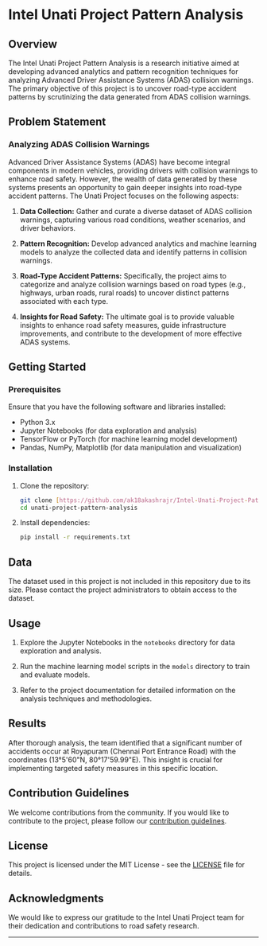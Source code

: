 # Intel Unati Project Pattern Analysis

## Overview

The Intel Unati Project Pattern Analysis is a research initiative aimed at developing advanced analytics and pattern recognition techniques for analyzing Advanced Driver Assistance Systems (ADAS) collision warnings. The primary objective of this project is to uncover road-type accident patterns by scrutinizing the data generated from ADAS collision warnings.

## Problem Statement

### Analyzing ADAS Collision Warnings

Advanced Driver Assistance Systems (ADAS) have become integral components in modern vehicles, providing drivers with collision warnings to enhance road safety. However, the wealth of data generated by these systems presents an opportunity to gain deeper insights into road-type accident patterns. The Unati Project focuses on the following aspects:

1. **Data Collection:** Gather and curate a diverse dataset of ADAS collision warnings, capturing various road conditions, weather scenarios, and driver behaviors.

2. **Pattern Recognition:** Develop advanced analytics and machine learning models to analyze the collected data and identify patterns in collision warnings.

3. **Road-Type Accident Patterns:** Specifically, the project aims to categorize and analyze collision warnings based on road types (e.g., highways, urban roads, rural roads) to uncover distinct patterns associated with each type.

4. **Insights for Road Safety:** The ultimate goal is to provide valuable insights to enhance road safety measures, guide infrastructure improvements, and contribute to the development of more effective ADAS systems.

## Getting Started

### Prerequisites

Ensure that you have the following software and libraries installed:

- Python 3.x
- Jupyter Notebooks (for data exploration and analysis)
- TensorFlow or PyTorch (for machine learning model development)
- Pandas, NumPy, Matplotlib (for data manipulation and visualization)

### Installation

1. Clone the repository:

   ```bash
   git clone [https://github.com/ak18akashrajr/Intel-Unati-Project-Pattern-Analysis.git]
   cd unati-project-pattern-analysis
   ```

2. Install dependencies:

   ```bash
   pip install -r requirements.txt
   ```

## Data

The dataset used in this project is not included in this repository due to its size. Please contact the project administrators to obtain access to the dataset.

## Usage

1. Explore the Jupyter Notebooks in the `notebooks` directory for data exploration and analysis.

2. Run the machine learning model scripts in the `models` directory to train and evaluate models.

3. Refer to the project documentation for detailed information on the analysis techniques and methodologies.

## Results

After thorough analysis, the team identified that a significant number of accidents occur at Royapuram (Chennai Port Entrance Road) with the coordinates (13°5'60"N, 80°17'59.99"E). This insight is crucial for implementing targeted safety measures in this specific location.

## Contribution Guidelines

We welcome contributions from the community. If you would like to contribute to the project, please follow our [contribution guidelines](CONTRIBUTING.md).

## License

This project is licensed under the MIT License - see the [LICENSE](LICENSE) file for details.

## Acknowledgments

We would like to express our gratitude to the Intel Unati Project team for their dedication and contributions to road safety research.

---
